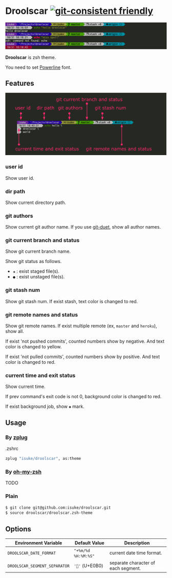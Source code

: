 # Droolscar [![git-consistent friendly](https://img.shields.io/badge/git--consistent-friendly-brightgreen.svg)](https://github.com/isuke/git-consistent)

![](https://raw.githubusercontent.com/isuke/droolscar/images/image1.png)

**Droolscar** is zsh theme.

You need to set [Powerline](https://github.com/powerline/powerline) font.

## Features

![](https://raw.githubusercontent.com/isuke/droolscar/images/features.png)

### user id

Show user id.

### dir path

Show current directory path.

### git authors

Show current git author name.
If you use [git-duet](https://github.com/git-duet/git-duet), show all author names.

### git current branch and status

Show git current branch name.

Show git status as follows.

* `✚` : exist staged file(s).
* `●` : exist unstaged file(s).

### git stash num

Show git stash num.
If exist stash, text color is changed to red.

### git remote names and status

Show git remote names.
If exist multiple remote (ex, `master` and `heroku`), show all.

If exist 'not pushed commits', counted numbers show by negative.
And text color is changed to yellow.

If exist 'not pulled commits', counted numbers show by positive.
And text color is changed to red.

### current time and exit status

Show current time.

If prev command's exit code is not 0, background color is changed to red.

If exist background job, show `✱` mark.

## Usage

### By [zplug](https://github.com/zplug/zplug)

.zshrc
```sh
zplug "isuke/droolscar", as:theme
```

### By [oh-my-zsh](https://github.com/robbyrussell/oh-my-zsh)

TODO

### Plain

```sh
$ git clone git@github.com:isuke/droolscar.git
$ source droolscar/droolscar.zsh-theme
```

## Options

| Environment Variable          | Default Value       | Description                         |
| ----------------------------- | ------------------- | ----------------------------------- |
| `DROOLSCAR_DATE_FORMAT`       | `"+%m/%d %H:%M:%S"` | current date time format.           |
| `DROOLSCAR_SEGMENT_SEPARATOR` | `''` (U+E0B0)      | separate character of each segment. |
